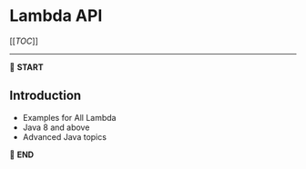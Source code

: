 # Lambda API

[[_TOC_]]

---

:scroll: **START**

## Introduction

- Examples for All Lambda
- Java 8 and above
- Advanced Java topics



:scroll: **END**
